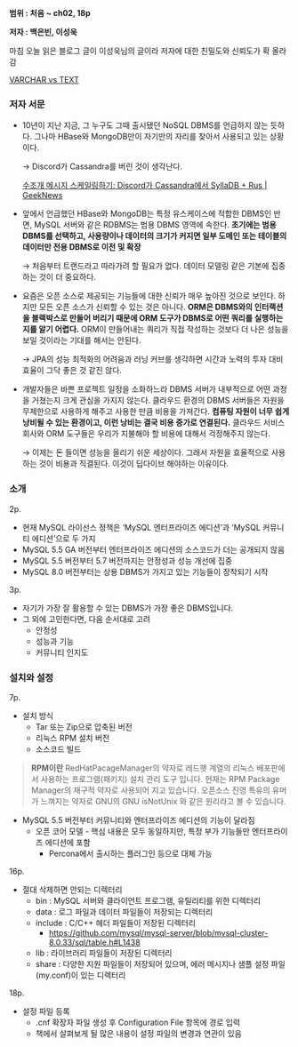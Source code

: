 **범위 : 처음 ~ ch02, 18p**

**저자 : 백은빈, 이성욱**

마침 오늘 읽은 블로그 글이 이성욱님의 글이라 저자에 대한 친밀도와 신뢰도가 확 올라감

[VARCHAR vs TEXT](https://medium.com/daangn/varchar-vs-text-230a718a22a1)

### **저자 서문**

- 10년이 지난 지금, 그 누구도 그때 출시됐던 NoSQL DBMS를 언급하지 않는 듯하다. 그나마 HBase와 MongoDB만이 자기만의 자리를 찾아서 사용되고 있는 상황이다.

  → Discord가 Cassandra를 버린 것이 생각난다.

  [수조개 메시지 스케일링하기: Discord가 Cassandra에서 SyllaDB + Rus | GeekNews](https://news.hada.io/topic?id=9611)

- 앞에서 언급했던 HBase와 MongoDB는 특정 유스케이스에 적합한 DBMS인 반면, MySQL 서버와 같은 RDBMS는 범용 DBMS 영역에 속한다. **초기에는 범용 DBMS를 선택하고, 사용량이나 데이터의 크기가 커지면 일부 도메인 또는 테이블의 데이터만 전용 DBMS로 이전 및 확장**

  → 처음부터 트랜드라고 따라가려 할 필요가 없다. 데이터 모델링 같은 기본에 집중하는 것이 더 중요하다.

- 요즘은 오픈 소스로 제공되는 기능들에 대한 신뢰가 매우 높아진 것으로 보인다. 하지만 모든 오픈 소스가 신뢰할 수 있는 것은 아니다. **ORM은 DBMS와의 인터랙션을 블랙박스로 만들어 버리기 때문에 ORM 도구가 DBMS로 어떤 쿼리를 실행하는지를 알기 어렵다.** ORM이 만들어내는 쿼리가 직접 작성하는 것보다 더 나은 성능을 보일 것이라는 기대를 해서는 안된다.

  → JPA의 성능 최적화의 어려움과 러닝 커브를 생각하면 시간과 노력의 투자 대비 효율이 그닥 좋은 것 같진 않다.

- 개발자들은 바쁜 프로젝트 일정을 소화하느라 DBMS 서버가 내부적으로 어떤 과정을 거쳤는지 크게 관심을 가지지 않는다. 클라우드 환경의 DBMS 서버들은 자원을 무제한으로 사용하게 해주고 사용한 만큼 비용을 가져간다. **컴퓨팅 자원이 너무 쉽게 낭비될 수 있는 환경이고, 이런 낭비는 결국 비용 증가로 연결된다.** 클라우드 서비스 회사와 ORM 도구들은 우리가 지불해야 할 비용에 대해서 걱정해주지 않는다.

  → 이제는 돈 들이면 성능을 올리기 쉬운 세상이다. 그래서 자원을 효율적으로 사용하는 것이 비용과 직결된다. 이것이 딥다이브 해야하는 이유이다.


### 소개

2p.

- 현재 MySQL 라이선스 정책은 ‘MySQL 엔터프라이즈 에디션’과 ‘MySQL 커뮤니티 에디션’으로 두 가지
- MySQL 5.5 GA 버전부터 엔터프라이즈 에디션의 소스코드가 더는 공개되지 않음
- MySQL 5.5 버전부터 5.7 버전까지는 안정성과 성능 개선에 집중
- MySQL 8.0 버전부터는 상용 DBMS가 가지고 있는 기능들이 장착되기 시작

3p.

- 자기가 가장 잘 활용할 수 있는 DBMS가 가장 좋은 DBMS입니다.
- 그 외에 고민한다면, 다음 순서대로 고려
    - 안정성
    - 성능과 기능
    - 커뮤니티 인지도

### 설치와 설정

7p.

- 설치 방식
    - Tar 또는 Zip으로 압축된 버전
    - 리눅스 RPM 설치 버전
    - 소스코드 빌드

> **RPM이란**
RedHatPacageManager의 약자로 레드햇 계열의 리눅스 배포판에서 사용하는 프로그램(패키지) 설치 관리 도구 입니다. 현재는 RPM Package Manager의 재구적 약자로 사용되어 지고 있습니다. 오픈소스 진영 특유의 유머가 느껴지는 약자로 GNU의 GNU isNotUnix 와 같은 원리라고 볼 수 있습니다.
>
- MySQL 5.5 버전부터 커뮤니티와 엔터프라이즈 에디션의 기능이 달라짐
    - 오픈 코어 모델 - 핵심 내용은 모두 동일하지만, 특정 부가 기능들만 엔터프라이즈 에디션에 포함
        - Percona에서 출시하는 플러그인 등으로 대체 가능

16p.

- 절대 삭제하면 안되는 디렉터리
    - bin : MySQL 서버와 클라이언트 프로그램, 유틸리티를 위한 디렉터리
    - data :  로그 파일과 데이터 파일들이 저장되는 디렉터리
    - include : C/C++ 헤더 파일들이 저장된 디렉터리
        - https://github.com/mysql/mysql-server/blob/mysql-cluster-8.0.33/sql/table.h#L1438
    - lib : 라이브러리 파일들이 저장된 디렉터리
    - share :  다양한 지원 파일들이 저장되어 있으며, 에러 메시지나 샘플 설정 파일(my.conf)이 있는 디렉터리

18p.

- 설정 파일 등록
    - .cnf 확장자 파일 생성 후 Configuration File 항목에  경로 입력
    - 책에서 살펴보게 될 많은 내용이 설정 파일의 변경과 연관이 있음